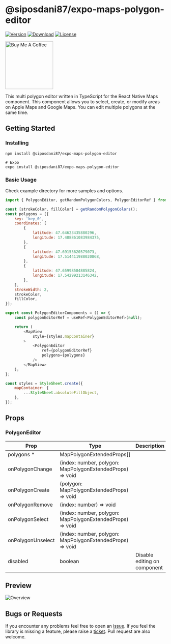 # @siposdani87/expo-maps-polygon-editor

[![Version](https://img.shields.io/npm/v/@siposdani87/expo-maps-polygon-editor.svg?style=square)](https://www.npmjs.com/package/@siposdani87/expo-maps-polygon-editor)
[![Download](https://img.shields.io/npm/dt/@siposdani87/expo-maps-polygon-editor.svg?style=square)](https://www.npmjs.com/package/@siposdani87/expo-maps-polygon-editor)
[![License](https://img.shields.io/npm/l/@siposdani87/expo-maps-polygon-editor.svg?style=square)](./LICENSE)

<a href="https://www.buymeacoffee.com/siposdani87" target="_blank"><img src="https://cdn.buymeacoffee.com/buttons/v2/default-blue.png" alt="Buy Me A Coffee" style="width: 150px !important;"></a>

This multi polygon editor written in TypeScript for the React Native Maps component. This component allows you to select, create, or modify areas on Apple Maps and Google Maps. You can edit multiple polygons at the same time.

## Getting Started

### Installing

```
npm install @siposdani87/expo-maps-polygon-editor

# Expo
expo install @siposdani87/expo-maps-polygon-editor
```

### Basic Usage

Check example directory for more samples and options.

```js
import { PolygonEditor, getRandomPolygonColors, PolygonEditorRef } from '@siposdani87/expo-maps-polygon-editor';

const [strokeColor, fillColor] = getRandomPolygonColors();
const polygons = [{
    key: 'key_0',
    coordinates: [
        {
            latitude: 47.64623435880296,
            longitude: 17.488861083984375,
        },
        {
            latitude: 47.69155620579073,
            longitude: 17.514411988020868,
        },
        {
            latitude: 47.65998584885824,
            longitude: 17.54299213146342,
        },
    ],
    strokeWidth: 2,
    strokeColor,
    fillColor,
}];

export const PolygonEditorComponents = () => {
    const polygonEditorRef = useRef<PolygonEditorRef>(null);

    return (
        <MapView
            style={styles.mapContainer}
        >
            <PolygonEditor
                ref={polygonEditorRef}
                polygons={polygons}
            />
        </MapView>
    );
};

const styles = StyleSheet.create({
    mapContainer: {
        ...StyleSheet.absoluteFillObject,
    },
});

```

## Props

### PolygonEditor

| Prop              | Type                                                      | Description |
| ----------------- | --------------------------------------------------------- | ----------- |
| polygons *        | MapPolygonExtendedProps[]                                 | |
| onPolygonChange   | (index: number, polygon: MapPolygonExtendedProps) => void | |
| onPolygonCreate   | (polygon: MapPolygonExtendedProps) => void                | |
| onPolygonRemove   | (index: number) => void                                   | |
| onPolygonSelect   | (index: number, polygon: MapPolygonExtendedProps) => void | |
| onPolygonUnselect | (index: number, polygon: MapPolygonExtendedProps) => void | |
| disabled          | boolean                                                   | Disable editing on component |

## Preview
![Overview](https://raw.githubusercontent.com/siposdani87/expo-maps-polygon-editor/master/images/expo-maps-polygon-editor.png)

## Bugs or Requests

If you encounter any problems feel free to open an [issue](https://github.com/siposdani87/expo-maps-polygon-editor/issues/new?template=bug_report.md). If you feel the library is missing a feature, please raise a [ticket](https://github.com/siposdani87/expo-maps-polygon-editor/issues/new?template=feature_request.md). Pull request are also welcome.
